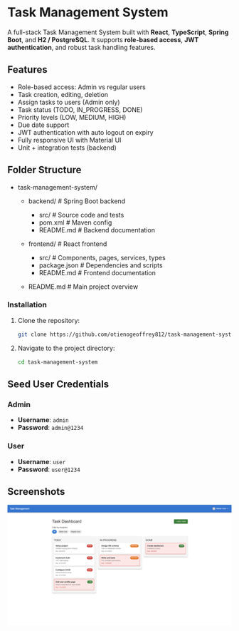 # Task Management System

A full-stack Task Management System built with **React**, **TypeScript**, **Spring Boot**, and **H2 / PostgreSQL**. It supports **role-based access**, **JWT authentication**, and robust task handling features.

## Features

- Role-based access: Admin vs regular users
- Task creation, editing, deletion
- Assign tasks to users (Admin only)
- Task status (TODO, IN_PROGRESS, DONE)
- Priority levels (LOW, MEDIUM, HIGH)
- Due date support
- JWT authentication with auto logout on expiry
- Fully responsive UI with Material UI
- Unit + integration tests (backend)

## Folder Structure

- task-management-system/
  - backend/         # Spring Boot backend
    - src/           # Source code and tests
    - pom.xml        # Maven config
    - README.md      # Backend documentation

  - frontend/        # React frontend
    - src/           # Components, pages, services, types
    - package.json   # Dependencies and scripts
    - README.md      # Frontend documentation

  - README.md        # Main project overview

### Installation

1. Clone the repository:
   ```bash
   git clone https://github.com/otienogeoffrey812/task-management-system
   ```
2. Navigate to the project directory:
   ```bash
   cd task-management-system
   ```
## Seed User Credentials

### Admin  
- **Username**: `admin`  
- **Password**: `admin@1234`

### User  
- **Username**: `user`  
- **Password**: `user@1234`

## Screenshots
![Task Management Dashboard](https://github.com/otienogeoffrey812/task-management-system/blob/main/tasks-management-dashboard.png)